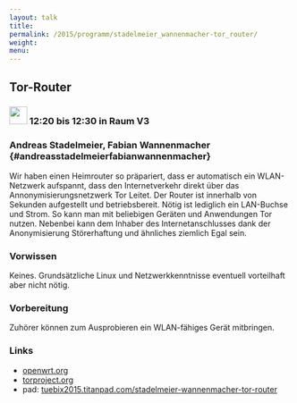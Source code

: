 ```yaml
---
layout: talk
title:
permalink: /2015/programm/stadelmeier_wannenmacher-tor_router/
weight: 
menu:
---
```

## Tor-Router

### <img height = "32" src="../../../images/lightning.svg"> 12:20 bis 12:30 in Raum V3

### Andreas Stadelmeier, Fabian Wannenmacher {#andreasstadelmeierfabianwannenmacher}

Wir haben einen Heimrouter so präpariert, dass er automatisch ein WLAN-
Netzwerk aufspannt, dass den Internetverkehr direkt über das
Annonymisierungsnetzwerk Tor Leitet.
Der Router ist innerhalb von Sekunden aufgestellt und betriebsbereit. Nötig
ist lediglich ein LAN-Buchse und Strom.
So kann man mit beliebigen Geräten und Anwendungen Tor nutzen.
Nebenbei kann dem Inhaber des Internetanschlusses dank der Anonymisierung
Störerhaftung und ähnliches ziemlich Egal sein.

### Vorwissen

Keines. Grundsätzliche Linux und Netzwerkkenntnisse eventuell vorteilhaft aber nicht nötig.

### Vorbereitung

Zuhörer können zum Ausprobieren ein WLAN-fähiges Gerät mitbringen.

### Links

- <a href="https://openwrt.org" target="_blank">openwrt.org</a>
- <a href="https://torproject.org" target="_blank">torproject.org</a>
- pad: <a href="https://tuebix2015.titanpad.com/stadelmeier-wannenmacher-tor-router" target="_blank">tuebix2015.titanpad.com/stadelmeier-wannenmacher-tor-router</a>
